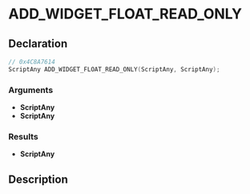 # ADD_WIDGET_FLOAT_READ_ONLY

## Declaration
```cpp
// 0x4C8A7614
ScriptAny ADD_WIDGET_FLOAT_READ_ONLY(ScriptAny, ScriptAny);
```

### Arguments
- **ScriptAny**
- **ScriptAny**

### Results
- **ScriptAny**

## Description
